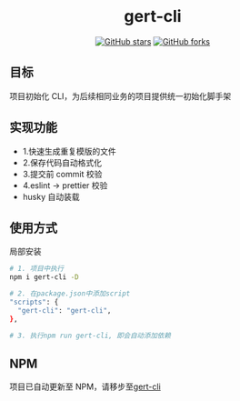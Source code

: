 <br />
<h1 align="center">gert-cli</h1>
<p align="center">
<a href="https://github.com/gaierte/gert-cli/stargazers"><img alt="GitHub stars" src="https://img.shields.io/github/stars/gaierte/gert-cli"></a>
<a href="https://github.com/gaierte/gert-cli/network"><img alt="GitHub forks" src="https://img.shields.io/github/forks/gaierte/gert-cli"></a>
</p>

## 目标

项目初始化 CLI，为后续相同业务的项目提供统一初始化脚手架

## 实现功能

- 1.快速生成重复模版的文件
- 2.保存代码自动格式化
- 3.提交前 commit 校验
- 4.eslint -> prettier 校验
- husky 自动装载

## 使用方式

局部安装

```BASH
# 1. 项目中执行
npm i gert-cli -D

# 2. 在package.json中添加script
"scripts": {
  "gert-cli": "gert-cli",
},

# 3. 执行npm run gert-cli, 即会自动添加依赖
```

## NPM

项目已自动更新至 NPM，请移步至[gert-cli](https://www.npmjs.com/package/gert-cli)

